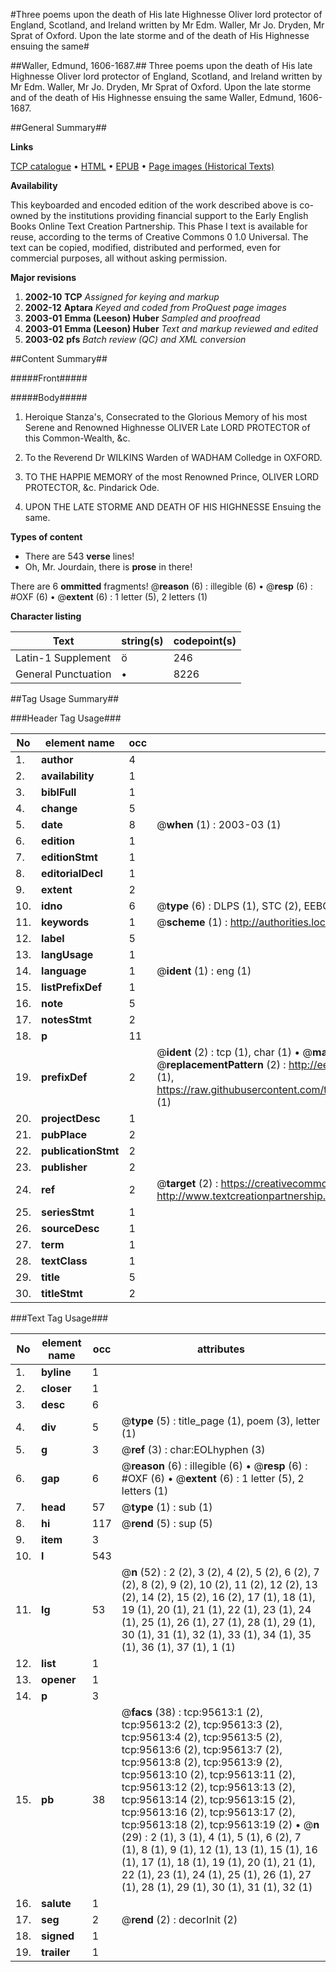 #Three poems upon the death of His late Highnesse Oliver lord protector of England, Scotland, and Ireland written by Mr Edm. Waller, Mr Jo. Dryden, Mr Sprat of Oxford. Upon the late storme and of the death of His Highnesse ensuing the same#

##Waller, Edmund, 1606-1687.##
Three poems upon the death of His late Highnesse Oliver lord protector of England, Scotland, and Ireland written by Mr Edm. Waller, Mr Jo. Dryden, Mr Sprat of Oxford.
Upon the late storme and of the death of His Highnesse ensuing the same
Waller, Edmund, 1606-1687.

##General Summary##

**Links**

[TCP catalogue](http://www.ota.ox.ac.uk/tcp/)  • 
[HTML](http://tei.it.ox.ac.uk/tcp/Texts-HTML/free/A67/A67351.html)  • 
[EPUB](http://tei.it.ox.ac.uk/tcp/Texts-EPUB/free/A67/A67351.epub) • 
[Page images (Historical Texts)](https://data.historicaltexts.jisc.ac.uk/view?pubId=eebo-12929335e&pageId=eebo-12929335e-95613-1)

**Availability**

This keyboarded and encoded edition of the
	       work described above is co-owned by the institutions
	       providing financial support to the Early English Books
	       Online Text Creation Partnership. This Phase I text is
	       available for reuse, according to the terms of Creative
	       Commons 0 1.0 Universal. The text can be copied,
	       modified, distributed and performed, even for
	       commercial purposes, all without asking permission.

**Major revisions**

1. __2002-10__ __TCP__ *Assigned for keying and markup*
1. __2002-12__ __Aptara__ *Keyed and coded from ProQuest page images*
1. __2003-01__ __Emma (Leeson) Huber__ *Sampled and proofread*
1. __2003-01__ __Emma (Leeson) Huber__ *Text and markup reviewed and edited*
1. __2003-02__ __pfs__ *Batch review (QC) and XML conversion*

##Content Summary##

#####Front#####

#####Body#####

1. Heroique Stanza's,
Consecrated to the Glorious
Memory of his most Serene and
Renowned Highnesse
OLIVER
Late LORD PROTECTOR of this
Common-Wealth, &c.

1. To the
Reverend Dr WILKINS
Warden of WADHAM Colledge
in OXFORD.

1. TO THE
HAPPIE MEMORY
of the most Renowned Prince,
OLIVER
LORD PROTECTOR, &c.
Pindarick Ode.

1. UPON THE LATE
STORME
AND DEATH OF HIS
HIGHNESSE
Ensuing the same.

**Types of content**

  * There are 543 **verse** lines!
  * Oh, Mr. Jourdain, there is **prose** in there!

There are 6 **ommitted** fragments! 
 @__reason__ (6) : illegible (6)  •  @__resp__ (6) : #OXF (6)  •  @__extent__ (6) : 1 letter (5), 2 letters (1)

**Character listing**


|Text|string(s)|codepoint(s)|
|---|---|---|
|Latin-1 Supplement|ö|246|
|General Punctuation|•|8226|

##Tag Usage Summary##

###Header Tag Usage###

|No|element name|occ|attributes|
|---|---|---|---|
|1.|__author__|4||
|2.|__availability__|1||
|3.|__biblFull__|1||
|4.|__change__|5||
|5.|__date__|8| @__when__ (1) : 2003-03 (1)|
|6.|__edition__|1||
|7.|__editionStmt__|1||
|8.|__editorialDecl__|1||
|9.|__extent__|2||
|10.|__idno__|6| @__type__ (6) : DLPS (1), STC (2), EEBO-CITATION (1), OCLC (1), VID (1)|
|11.|__keywords__|1| @__scheme__ (1) : http://authorities.loc.gov/ (1)|
|12.|__label__|5||
|13.|__langUsage__|1||
|14.|__language__|1| @__ident__ (1) : eng (1)|
|15.|__listPrefixDef__|1||
|16.|__note__|5||
|17.|__notesStmt__|2||
|18.|__p__|11||
|19.|__prefixDef__|2| @__ident__ (2) : tcp (1), char (1)  •  @__matchPattern__ (2) : ([0-9\-]+):([0-9IVX]+) (1), (.+) (1)  •  @__replacementPattern__ (2) : http://eebo.chadwyck.com/downloadtiff?vid=$1&page=$2 (1), https://raw.githubusercontent.com/textcreationpartnership/Texts/master/tcpchars.xml#$1 (1)|
|20.|__projectDesc__|1||
|21.|__pubPlace__|2||
|22.|__publicationStmt__|2||
|23.|__publisher__|2||
|24.|__ref__|2| @__target__ (2) : https://creativecommons.org/publicdomain/zero/1.0/ (1), http://www.textcreationpartnership.org/docs/. (1)|
|25.|__seriesStmt__|1||
|26.|__sourceDesc__|1||
|27.|__term__|1||
|28.|__textClass__|1||
|29.|__title__|5||
|30.|__titleStmt__|2||


###Text Tag Usage###

|No|element name|occ|attributes|
|---|---|---|---|
|1.|__byline__|1||
|2.|__closer__|1||
|3.|__desc__|6||
|4.|__div__|5| @__type__ (5) : title_page (1), poem (3), letter (1)|
|5.|__g__|3| @__ref__ (3) : char:EOLhyphen (3)|
|6.|__gap__|6| @__reason__ (6) : illegible (6)  •  @__resp__ (6) : #OXF (6)  •  @__extent__ (6) : 1 letter (5), 2 letters (1)|
|7.|__head__|57| @__type__ (1) : sub (1)|
|8.|__hi__|117| @__rend__ (5) : sup (5)|
|9.|__item__|3||
|10.|__l__|543||
|11.|__lg__|53| @__n__ (52) : 2 (2), 3 (2), 4 (2), 5 (2), 6 (2), 7 (2), 8 (2), 9 (2), 10 (2), 11 (2), 12 (2), 13 (2), 14 (2), 15 (2), 16 (2), 17 (1), 18 (1), 19 (1), 20 (1), 21 (1), 22 (1), 23 (1), 24 (1), 25 (1), 26 (1), 27 (1), 28 (1), 29 (1), 30 (1), 31 (1), 32 (1), 33 (1), 34 (1), 35 (1), 36 (1), 37 (1), 1 (1)|
|12.|__list__|1||
|13.|__opener__|1||
|14.|__p__|3||
|15.|__pb__|38| @__facs__ (38) : tcp:95613:1 (2), tcp:95613:2 (2), tcp:95613:3 (2), tcp:95613:4 (2), tcp:95613:5 (2), tcp:95613:6 (2), tcp:95613:7 (2), tcp:95613:8 (2), tcp:95613:9 (2), tcp:95613:10 (2), tcp:95613:11 (2), tcp:95613:12 (2), tcp:95613:13 (2), tcp:95613:14 (2), tcp:95613:15 (2), tcp:95613:16 (2), tcp:95613:17 (2), tcp:95613:18 (2), tcp:95613:19 (2)  •  @__n__ (29) : 2 (1), 3 (1), 4 (1), 5 (1), 6 (2), 7 (1), 8 (1), 9 (1), 12 (1), 13 (1), 15 (1), 16 (1), 17 (1), 18 (1), 19 (1), 20 (1), 21 (1), 22 (1), 23 (1), 24 (1), 25 (1), 26 (1), 27 (1), 28 (1), 29 (1), 30 (1), 31 (1), 32 (1)|
|16.|__salute__|1||
|17.|__seg__|2| @__rend__ (2) : decorInit (2)|
|18.|__signed__|1||
|19.|__trailer__|1||

